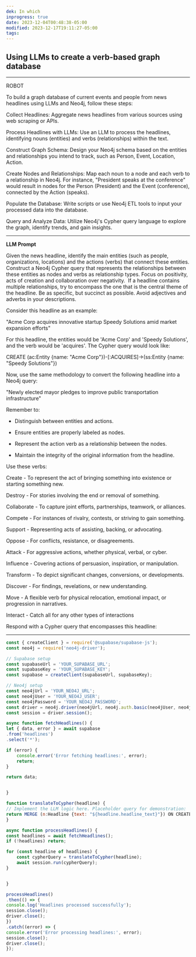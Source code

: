 ```yaml
---
dek: In which
inprogress: true
date: 2023-12-04T00:48:38-05:00
modified: 2023-12-17T19:11:27-05:00
tags:
---
```


## Using LLMs to create a verb-based graph database



---

ROBOT

To build a graph database of current events and people from news headlines using LLMs and Neo4j, follow these steps:

Collect Headlines: Aggregate news headlines from various sources using web scraping or APIs.

Process Headlines with LLMs: Use an LLM to process the headlines, identifying nouns (entities) and verbs (relationships) within the text.

Construct Graph Schema: Design your Neo4j schema based on the entities and relationships you intend to track, such as Person, Event, Location, Action.

Create Nodes and Relationships: Map each noun to a node and each verb to a relationship in Neo4j. For instance, "President speaks at the conference" would result in nodes for the Person (President) and the Event (conference), connected by the Action (speaks).

Populate the Database: Write scripts or use Neo4j ETL tools to input your processed data into the database.

Query and Analyze Data: Utilize Neo4j's Cypher query language to explore the graph, identify trends, and gain insights.

---

**LLM Prompt**

Given the news headline, identify the main entities (such as people, organizations, locations) and the actions (verbs) that connect these entities. Construct a Neo4j Cypher query that represents the relationships between these entities as nodes and verbs as relationship types. Focus on positivity, acts of creation and collaboration over negativity.  If a headline contains multiple relationships, try to encompass the one that is the central theme of the headline. Be as specific, but succinct as possible. Avoid adjectives and adverbs in your descriptions. 

Consider this headline as an example:

"Acme Corp acquires innovative startup Speedy Solutions amid market expansion efforts"

For this headline, the entities would be 'Acme Corp' and 'Speedy Solutions', and the verb would be 'acquires'. The Cypher query would look like:

CREATE (ac:Entity {name: "Acme Corp"})-[:ACQUIRES]->(ss:Entity {name: "Speedy Solutions"})

Now, use the same methodology to convert the following headline into a Neo4j query:

"Newly elected mayor pledges to improve public transportation infrastructure"

Remember to:

- Distinguish between entities and actions.

- Ensure entities are properly labeled as nodes.

- Represent the action verb as a relationship between the nodes.

- Maintain the integrity of the original information from the headline.

Use these verbs:

Create - To represent the act of bringing something into existence or starting something new.

Destroy - For stories involving the end or removal of something.

Collaborate - To capture joint efforts, partnerships, teamwork, or alliances.

Compete - For instances of rivalry, contests, or striving to gain something.

Support - Representing acts of assisting, backing, or advocating.

Oppose - For conflicts, resistance, or disagreements.

Attack - For aggressive actions, whether physical, verbal, or cyber.

Influence - Covering actions of persuasion, inspiration, or manipulation.

Transform - To depict significant changes, conversions, or developments.

Discover - For findings, revelations, or new understanding.

Move - A flexible verb for physical relocation, emotional impact, or progression in narratives.

Interact - Catch all for any other types of interactions

Respond with a Cypher query that encompasses this headline:

---

```js
const { createClient } = require('@supabase/supabase-js');
const neo4j = require('neo4j-driver');

// Supabase setup
const supabaseUrl = 'YOUR_SUPABASE_URL';
const supabaseKey = 'YOUR_SUPABASE_KEY';
const supabase = createClient(supabaseUrl, supabaseKey);

// Neo4j setup
const neo4jUrl = 'YOUR_NEO4J_URL';
const neo4jUser = 'YOUR_NEO4J_USER';
const neo4jPassword = 'YOUR_NEO4J_PASSWORD';
const driver = neo4j.driver(neo4jUrl, neo4j.auth.basic(neo4jUser, neo4jPassword));
const session = driver.session();

async function fetchHeadlines() {
let { data, error } = await supabase
.from('headlines')
.select('*');

if (error) {
    console.error('Error fetching headlines:', error);
    return;
}

return data;


}

function translateToCypher(headline) {
// Implement the LLM logic here. Placeholder query for demonstration:
return MERGE (n:Headline {text: "${headline.headline_text}"}) ON CREATE SET n.scrapeDate = datetime("${headline.scrape_date}") ;
}

async function processHeadlines() {
const headlines = await fetchHeadlines();
if (!headlines) return;

for (const headline of headlines) {
    const cypherQuery = translateToCypher(headline);
    await session.run(cypherQuery);
}


}

processHeadlines()
.then(() => {
console.log('Headlines processed successfully');
session.close();
driver.close();
})
.catch((error) => {
console.error('Error processing headlines:', error);
session.close();
driver.close();
});

```